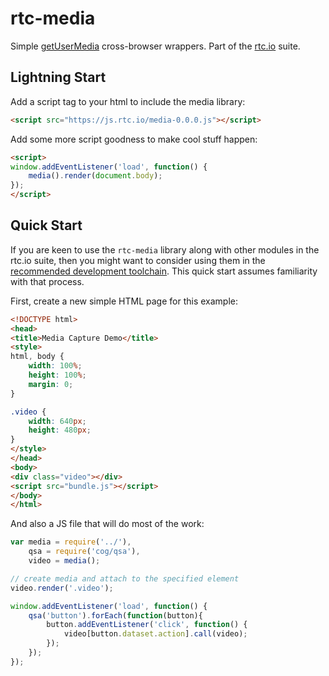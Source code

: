 # rtc-media

Simple [getUserMedia](http://dev.w3.org/2011/webrtc/editor/getusermedia.html) cross-browser wrappers.  Part of the [rtc.io](http://rtc.io/) suite.

## Lightning Start

Add a script tag to your html to include the media library:

```html
<script src="https://js.rtc.io/media-0.0.0.js"></script>
```

Add some more script goodness to make cool stuff happen:

```html
<script>
window.addEventListener('load', function() {
	media().render(document.body);
});
</script>
```

## Quick Start

If you are keen to use the `rtc-media` library along with other modules in the rtc.io suite, then you might want to consider using them in the [recommended development toolchain](http://docs.rtc.io/development-toolchain).  This quick start assumes familiarity with that process.

First, create a new simple HTML page for this example:

```html
<!DOCTYPE html>
<head>
<title>Media Capture Demo</title>
<style>
html, body {
    width: 100%;
    height: 100%;
    margin: 0;
}

.video {
    width: 640px;
    height: 480px;
}
</style>
</head>
<body>
<div class="video"></div>
<script src="bundle.js"></script>
</body>
</html>
```

And also a JS file that will do most of the work:

```js
var media = require('../'),
	qsa = require('cog/qsa'),
    video = media();

// create media and attach to the specified element
video.render('.video');

window.addEventListener('load', function() {
	qsa('button').forEach(function(button){ 
		button.addEventListener('click', function() {
			video[button.dataset.action].call(video);
		});
	});
});
``` 
